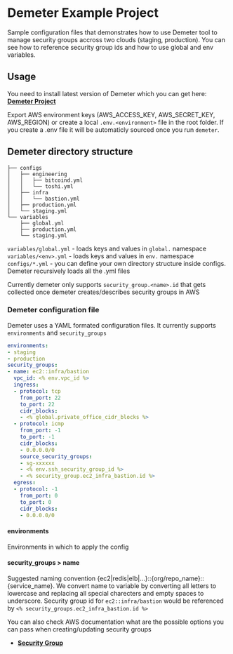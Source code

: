 # Demeter Example Project

Sample configuration files that demonstrates how to use Demeter tool to manage security groups accross two clouds (staging, production). You can see how to reference security group ids and how to use global and env variables.


## Usage

You need to install latest version of Demeter which you can get here: [**Demeter Project**](https://github.com/coinbase/demeter)

Export AWS environment keys (AWS_ACCESS_KEY, AWS_SECRET_KEY, AWS_REGION) or create a local `.env.<environment>` file in the root folder. If you create a .env file it will be automaticly sourced once you run `demeter`.

## Demeter directory structure
```
├── configs
│   ├── engineering
│   │   ├── bitcoind.yml
│   │   └── toshi.yml
│   ├── infra
│   │   └── bastion.yml
│   ├── production.yml
│   └── staging.yml
└── variables
    ├── global.yml
    ├── production.yml
    └── staging.yml
```

`variables/global.yml` - loads keys and values in `global.` namespace
`variables/<env>.yml` - loads keys and values in `env.` namespace
`configs/*.yml` - you can define your own directory structure inside configs. Demeter recursively loads all the .yml files

Currently demeter only supports `security_group.<name>.id` that gets collected once demeter creates/describes security groups in AWS

### Demeter configuration file

Demeter uses a YAML formated configuration files. It currently supports `environments` and `security_groups`

``` yaml
environments:
- staging
- production
security_groups:
- name: ec2::infra/bastion
  vpc_id: <% env.vpc_id %>
  ingress:
  - protocol: tcp
    from_port: 22
    to_port: 22
    cidr_blocks:
    - <% global.private_office_cidr_blocks %>
  - protocol: icmp
    from_port: -1
    to_port: -1
    cidr_blocks:
    - 0.0.0.0/0
    source_security_groups:
    - sg-xxxxxx
    - <% env.ssh_security_group_id %>
    - <% security_group.ec2_infra_bastion.id %>
  egress:
  - protocol: -1
    from_port: 0
    to_port: 0
    cidr_blocks:
    - 0.0.0.0/0
```

#### environments
Environments in which to apply the config

#### security_groups > name
Suggested naming convention {ec2|redis|elb|...}::{org/repo_name}::{service_name}. 
We convert name to variable by converting all letters to lowercase and replacing all special charecters and empty spaces to underscore. 
Security group id for `ec2::infra/bastion` would be referenced by `<% security_groups.ec2_infra_bastion.id %>`

You can also check AWS documentation what are the possible options you can pass when creating/updating security groups
* [**Security Group**](http://docs.aws.amazon.com/sdkforruby/api/Aws/EC2/SecurityGroup.html)

